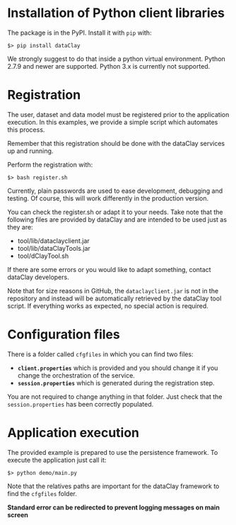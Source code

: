 Installation of Python client libraries
=======================================

The package is in the PyPI. Install it with `pip` with:

    $> pip install dataClay

We strongly suggest to do that inside a python virtual environment. Python 2.7.9 and newer are supported. Python 3.x is currently not supported.

Registration
============

The user, dataset and data model must be registered prior to the application
execution. In this examples, we provide a simple script which automates this
process.

Remember that this registration should be done with the dataClay
services up and running.

Perform the registration with:

    $> bash register.sh

Currently, plain passwords are used to ease development, debugging and testing. Of course,
this will work differently in the production version.

You can check the register.sh or adapt it to your needs. Take note that the following 
files are provided by dataClay and are intended to be used just as they are:

  - tool/lib/dataclayclient.jar
  - tool/lib/dataClayTools.jar
  - tool/dClayTool.sh

If there are some errors or you would like to adapt something, contact dataClay 
developers.

Note that for size reasons in GitHub, the `dataclayclient.jar` is not in the
repository and instead will be automatically retrieved by the dataClay tool
script. If everything works as expected, no special action is required.


Configuration files
===================

There is a folder called `cfgfiles` in which you can find two files:

  - **`client.properties`** which is provided and you should change it if you
change the orchestration of the service.
  - **`session.properties`** which is generated during the registration step.

You are not required to change anything in that folder. Just check that the 
`session.properties` has been correctly populated.


Application execution
=====================

The provided example is prepared to use the persistence framework. To execute
the application just call it:

    $> python demo/main.py

Note that the relatives paths are important for the dataClay framework to find
the `cfgfiles` folder.

**Standard error can be redirected to prevent logging messages on main screen**
